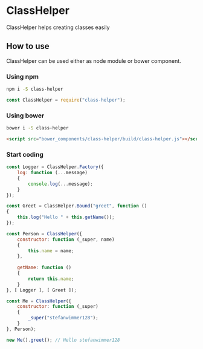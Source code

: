 # ClassHelper

ClassHelper helps creating classes easily

## How to use

ClassHelper can be used either as node module or bower component.

### Using npm

``` bash
npm i -S class-helper
```

``` javascript
const ClassHelper = require("class-helper");
```

### Using bower

``` bash
bower i -S class-helper
```

``` html
<script src="bower_components/class-helper/build/class-helper.js"></script>
```

### Start coding

``` javascript
const Logger = ClassHelper.Factory({
    log: function (...message)
    {
        console.log(...message);
    }
});

const Greet = ClassHelper.Bound("greet", function ()
{
    this.log("Hello " + this.getName());
});

const Person = ClassHelper({
    constructor: function (_super, name)
    {
        this.name = name;
    },
    
    getName: function ()
    {
        return this.name;
    }
}, [ Logger ], [ Greet ]);

const Me = ClassHelper({
    constructor: function (_super)
    {
        _super("stefanwimmer128");
    }
}, Person);

new Me().greet(); // Hello stefanwimmer128
```
